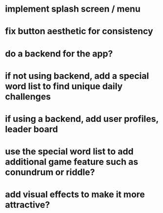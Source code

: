 # implement splash screen / menu
# fix button aesthetic for consistency
# do a backend for the app?
# if not using backend, add a special word list to find unique daily challenges
# if using a backend, add user profiles, leader board
# use the special word list to add additional game feature such as conundrum or riddle?
# add visual effects to make it more attractive?
